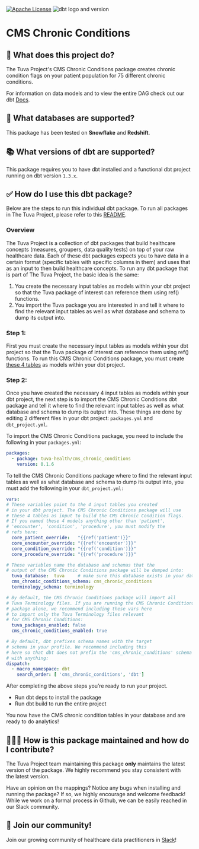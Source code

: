 [![Apache License](https://img.shields.io/badge/License-Apache%202.0-blue.svg)](https://opensource.org/licenses/Apache-2.0) ![dbt logo and version](https://img.shields.io/static/v1?logo=dbt&label=dbt-version&message=1.2.x&color=orange)

# CMS Chronic Conditions

## 🧰 What does this project do?

The Tuva Project's CMS Chronic Conditions package creates chronic condition flags on your patient population for 75 different chronic conditions. 

For information on data models and to view the entire DAG check out our dbt [Docs](https://tuva-health.github.io/cms_chronic_conditions/#!/overview/terminology).

## 🔌 What databases are supported?

This package has been tested on **Snowflake** and **Redshift**.

## 📚 What versions of dbt are supported?

This package requires you to have dbt installed and a functional dbt project running on dbt version `1.3.x`.

## ✅ How do I use this dbt package?

Below are the steps to run this individual dbt package.  To run all packages in The Tuva Project, please refer to this [README](https://github.com/tuva-health/the_tuva_project#readme).

### Overview

The Tuva Project is a collection of dbt packages that build healthcare concepts (measures, groupers, data quality tests) on top of your raw healthcare data. Each of these dbt packages expects you to have data in a certain format (specific tables with specific columns in them) and uses that as an input to then build healthcare concepts. To run any dbt package that is part of The Tuva Project, the basic idea is the same:

1. You create the necessary input tables as models within your dbt project so that the Tuva package of interest can reference them using ref() functions.
2. You import the Tuva package you are interested in and tell it where to find the relevant input tables as well as what database and schema to dump its output into.

### **Step 1:**

First you must create the necessary input tables as models within your dbt project so that the Tuva package of interest can reference them using ref() functions. To run this CMS Chronic Conditions package, you must create [these 4 tables](https://tuva-health.github.io/cms_chronic_conditions/#!/model/model.cms_chronic_conditions_input.condition) as models within your dbt project.

### **Step 2:**

Once you have created the necessary 4 input tables as models within your dbt project, the next step is to import the CMS Chronic Conditions dbt package and tell it where to find the relevant input tables as well as what database and schema to dump its output into. These things are done by editing 2 different files in your dbt project: `packages.yml` and `dbt_project.yml`. 

To import the CMS Chronic Conditions package, you need to include the following in your `packages.yml`:

```yaml
packages:
  - package: tuva-health/cms_chronic_conditions
    version: 0.1.6
```

To tell the CMS Chronic Conditions package where to find the relevant input tables as well as what database and schema to dump its output into, you must add the following in your `dbt_project.yml:`

```yaml
vars:
# These variables point to the 4 input tables you created 
# in your dbt project. The CMS Chronic Conditions package will use
# these 4 tables as input to build the CMS Chronic Condition flags.
# If you named these 4 models anything other than 'patient',
# 'encounter', 'condition', 'procedure', you must modify the
# refs here:
  core_patient_override:   "{{ref('patient')}}"
  core_encounter_override: "{{ref('encounter')}}"
  core_condition_override: "{{ref('condition')}}"
  core_procedure_override: "{{ref('procedure')}}"

# These variables name the database and schemas that the
# output of the CMS Chronic Conditions package will be dumped into:
  tuva_database:  tuva     # make sure this database exists in your data warehouse
  cms_chronic_conditions_schema: cms_chronic_conditions
  terminology_schema: terminology

# By default, the CMS Chronic Conditions package will import all
# Tuva Terminology files. If you are running the CMS Chronic Conditions
# package alone, we recommend including these vars here
# to import only the Tuva Terminology files relevant
# for CMS Chronic Conditions:
  tuva_packages_enabled: false	    
  cms_chronic_conditions_enabled: true       

# By default, dbt prefixes schema names with the target 
# schema in your profile. We recommend including this 
# here so that dbt does not prefix the 'cms_chronic_conditions' schema
# with anything:
dispatch:
  - macro_namespace: dbt
    search_order: [ 'cms_chronic_conditions', 'dbt']
```

After completing the above steps you’re ready to run your project.

- Run dbt deps to install the package
- Run dbt build to run the entire project

You now have the CMS chronic condition tables in your database and are ready to do analytics!

## 🙋🏻‍♀️ ****How is this package maintained and how do I contribute?****

The Tuva Project team maintaining this package **only** maintains the latest version of the package. We highly recommend you stay consistent with the latest version.

Have an opinion on the mappings? Notice any bugs when installing and running the package? If so, we highly encourage and welcome feedback! While we work on a formal process in Github, we can be easily reached in our Slack community.

## 🤝 Join our community!

Join our growing community of healthcare data practitioners in [Slack](https://join.slack.com/t/thetuvaproject/shared_invite/zt-16iz61187-G522Mc2WGA2mHF57e0il0Q)!
